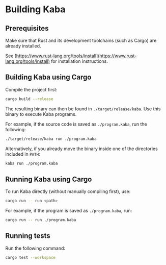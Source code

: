 # Building Kaba

## Prerequisites

Make sure that Rust and its development toolchains (such as Cargo) are already installed.

See [https://www.rust-lang.org/tools/install](https://www.rust-lang.org/tools/install) for installation instructions.

## Building Kaba using Cargo

Compile the project first:

```bash
cargo build --release
```

The resulting binary can then be found in `./target/release/kaba`. Use this binary to execute Kaba programs.

For example, if the source code is saved as `./program.kaba`, run the following:

```bash
./target/release/kaba run ./program.kaba
```

Alternatively, if you already move the binary inside one of the directories included in `PATH`:

```bash
kaba run ./program.kaba
```

## Running Kaba using Cargo

To run Kaba directly (without manually compiling first), use:

```bash
cargo run -- run <path>
```

For example, if the program is saved as `./program.kaba`, run:

```bash
cargo run -- run ./program.kaba
```

## Running tests

Run the following command:

```bash
cargo test --workspace
```

